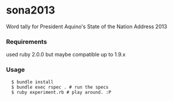 sona2013
========

Word tally for President Aquino's State of the Nation Address 2013

### Requirements

used ruby 2.0.0 but maybe compatible up to 1.9.x

### Usage

```
  $ bundle install
  $ bundle exec rspec . # run the specs
  $ ruby experiment.rb # play around. :P
```

